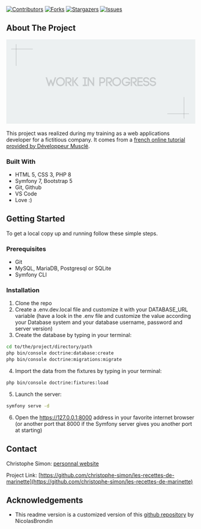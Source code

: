 <!-- PROJECT SHIELDS -->
<!--
*** This template uses markdown "reference style" links for readability.
*** Reference links are enclosed in brackets [ ] instead of parentheses ( ).
*** See the bottom of this document for the declaration of the reference variables
*** for contributors-url, forks-url, etc. This is an optional, concise syntax you may use.
*** https://www.markdownguide.org/basic-syntax/#reference-style-links
-->

[![Contributors][contributors-shield]][contributors-url] [![Forks][forks-shield]][forks-url] [![Stargazers][stars-shield]][stars-url] [![Issues][issues-shield]][issues-url]

<!-- ABOUT THE PROJECT -->

## About The Project

[![Product Name Screen Shot][product-screenshot]](https://example.com)

This project was realized during my training as a web applications developer for a fictitious company. It comes from a [french online tutorial provided by Développeur Musclé](https://www.youtube.com/playlist?list=PLUiuGjup8Vg5t20nu7aaJDnbHlhzXbbuN).

### Built With

- HTML 5, CSS 3, PHP 8
- Symfony 7, Bootstrap 5
- Git, Github
- VS Code
- Love :)

<!-- GETTING STARTED -->

## Getting Started

To get a local copy up and running follow these simple steps.

### Prerequisites

- Git
- MySQL, MariaDB, Postgresql or SQLite
- Symfony CLI

### Installation

1. Clone the repo
2. Create a .env.dev.local file and customize it with your DATABASE_URL variable (have a look in the .env file and customize the value according your Database system and your database username, password and server version)
3. Create the database by typing in your terminal:

```sh
cd to/the/project/directory/path
php bin/console doctrine:database:create
php bin/console doctrine:migrations:migrate
```

4. Import the data from the fixtures by typing in your terminal:

```sh
php bin/console doctrine:fixtures:load
```

5. Launch the server:

```sh
symfony serve -d
```

6. Open the https://127.0.0.1:8000 address in your favorite internet browser (or another port that 8000 if the Symfony server gives you another port at starting)

<!-- USAGE EXAMPLES -->
<!--
## Usage

You can use the web application as a default visiter at the root address.
You can use it as an administrator using the /admin address. In this administrator area, you'll be able to add new properties and edit and delete existing ones.
-->

<!-- CONTACT -->

## Contact

Christophe Simon: [personnal website](https://www.csimon.info)

Project Link: [https://github.com/christophe-simon/les-recettes-de-marinette](https://github.com/christophe-simon/les-recettes-de-marinette)

<!-- ACKNOWLEDGEMENTS -->

## Acknowledgements

- This readme version is a customized version of this [github repository](https://github.com/NicolasBrondin/basic-readme-template) by NicolasBrondin

<!-- MARKDOWN LINKS & IMAGES -->
<!-- https://www.markdownguide.org/basic-syntax/#reference-style-links -->

[contributors-shield]: https://img.shields.io/github/contributors/christophe-simon/basic-readme-template.svg?style=flat-square
[contributors-url]: https://github.com/christophe-simon/basic-readme-template/graphs/contributors
[forks-shield]: https://img.shields.io/github/forks/christophe-simon/basic-readme-template.svg?style=flat-square
[forks-url]: https://github.com/christophe-simon/basic-readme-template/network/members
[stars-shield]: https://img.shields.io/github/stars/christophe-simon/basic-readme-template.svg?style=flat-square
[stars-url]: https://github.com/christophe-simon/basic-readme-template/stargazers
[issues-shield]: https://img.shields.io/github/issues/christophe-simon/basic-readme-template.svg?style=flat-square
[issues-url]: https://github.com/christophe-simon/basic-readme-template/issues
[license-shield]: https://img.shields.io/github/license/christophe-simon/basic-readme-template.svg?style=flat-square
[license-url]: https://github.com/christophe-simon/basic-readme-template/blob/master/LICENSE.txt
[product-screenshot]: docs/cover.jpg
